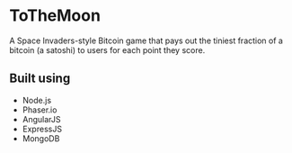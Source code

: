 # ToTheMoon
A Space Invaders-style Bitcoin game that pays out the tiniest fraction of a bitcoin (a satoshi) to users for each point they score.

## Built using
- Node.js
- Phaser.io
- AngularJS
- ExpressJS
- MongoDB
